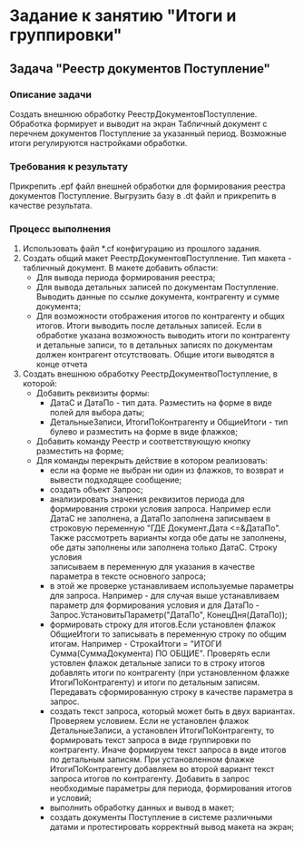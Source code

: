 # Задание к занятию "Итоги и группировки"

## Задача "Реестр документов Поступление"

### Описание задачи

Создать внешнюю обработку РеестрДокументовПоступление. Обработка формирует и выводит на экран Табличный документ с перечнем документов Поступление за указанный период. Возможные итоги регулируются настройками обработки.

### Требования к результату

Прикрепить .epf файл внешней обработки для формирования реестра документов Поступление. Выгрузить базу в .dt файл и прикрепить в качестве результата.

### Процесс выполнения

1. Использовать файл *.cf конфигурацию из прошлого задания. 
2. Создать общий макет РеестрДокументовПоступление. Тип макета - табличный документ. В макете добавить области:
    * Для вывода периода формирования реестра;
    * Для вывода детальных записей по документам Поступление. Выводить данные по ссылке документа, контрагенту и сумме документа;
    * Для возможности отображения итогов по контрагенту и общих итогов. Итоги выводить после детальных записей. Если в обработке указана возможность выводить итоги по контрагенту 
      и детальные записи, то в детальных записях по документам должен контрагент отсутствовать. Общие итоги выводятся в конце отчета       
3. Создать внешнюю обработку РеестрДокументвоПоступление, в которой:
    * Добавить реквизиты формы:
      - ДатаС и ДатаПо - тип дата. Разместить на форме в виде полей для выбора даты;  
      - ДетальныеЗаписи, ИтогиПоКонтрагенту и ОбщиеИтоги - тип булево и разместить на форме в виде флажков; 
    * Добавить команду Реестр и соответствующую кнопку разместить на форме;
    * Для команды перекрыть действие в котором реализовать:
      - если на форме не выбран ни один из флажков, то возврат и вывести подходящее сообщение;
      - создать объект Запрос;
      - анализировать значения реквизитов периода для формирования строки условия запроса. Например если ДатаС не заполнена, а ДатаПо заполнена записываем в строковую 
        переменную "ГДЕ Документ.Дата <=&ДатаПо". Также рассмотреть варианты когда обе даты не заполнены, обе даты заполнены или заполнена только ДатаС. Строку условия   
        записываем в переменную для указания в качестве параметра в тексте основного запроса;      
      - в этой же проверке устанавливаем используемые параметры для запроса. Например - для случая выше устанавливаем параметр для формирования условия 
        и для ДатаПо - Запрос.УстановитьПараметр("ДатаПо", КонецДня(ДатаПо));  
      - формировать строку для итогов.Если установлен флажок ОбщиеИтоги то записывать в переменную строку по общим итогам. Например - СтрокаИтоги = "ИТОГИ Сумма(СуммаДокумента) 
        ПО ОБЩИЕ". Проверять если устовлен флажок детальные записи то в строку итогов добавлять итоги по контрагенту (при установленном флажке ИтогиПоКонтрагенту) и итоги по 
        детальным записям. Передавать сформированную строку в качестве параметра в запрос.  
      - создать текст запроса, который может быть в двух вариантах. Проверяем условием. Если не установлен флажок ДетальныеЗаписи, а установлен ИтогиПоКонтрагенту, то 
        формировать текст запроса в виде группировки по контрагенту. Иначе формируем текст запроса в виде итогов по детальным записям. При установленном флажке 
        ИтогиПоКонтрагенту добавляем во второй вариант текст запроса итогов по контрагенту. Добавить в запрос необходимые параметры для периода, формирования итогов и условий; 
      - выполнить обработку данных и вывод в макет;
      - создать документы Поступление в системе различными датами и протестировать корректный вывод макета на экран;

